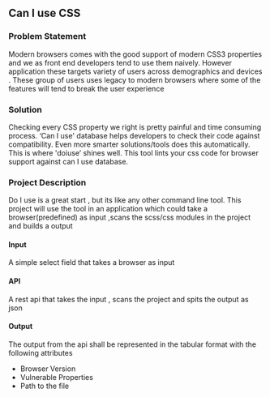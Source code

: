 ## Can I use CSS

### Problem Statement

Modern browsers comes with the good support of modern CSS3 properties and we as front end developers tend to use them naively. However application these targets variety of users across demographics and devices . These group of users uses legacy to modern browsers where some of the features will tend to break the user experience

### Solution

Checking every CSS property we right is pretty painful and time consuming process. ‘Can I use' database helps developers to check their code against compatibility. Even more smarter solutions/tools does this automatically. This is where 'doiuse’ shines well. This tool lints your css code for browser support against can I use database.

### Project Description

Do I use is a great start , but its like any other command line tool. This project will use the tool in an application which could take a browser(predefined) as input ,scans the scss/css modules in the project and builds a output

#### Input

A simple select field that takes a browser as input

#### API

A rest api that takes the input , scans the project and spits the output as json

#### Output

The output from the api shall be represented in the tabular format with the following attributes

- Browser Version
- Vulnerable Properties
- Path to the file

